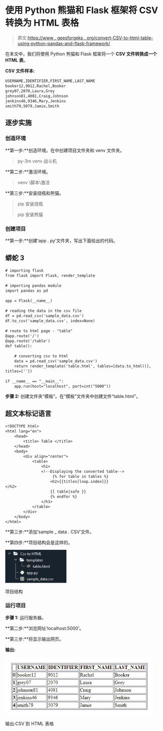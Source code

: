 # 使用 Python 熊猫和 Flask 框架将 CSV 转换为 HTML 表格

> 原文:[https://www . geesforgeks . org/convert-CSV-to-html-table-using-python-pandas-and-flask-framework/](https://www.geeksforgeeks.org/convert-csv-to-html-table-using-python-pandas-and-flask-framework/)

在本文中，我们将使用 Python 熊猫和 Flask 框架将一个 **CSV 文件转换成一个** **HTML 表**。

**CSV 文件样本:**

```
USERNAME,IDENTIFIER,FIRST_NAME,LAST_NAME
booker12,9012,Rachel,Booker
grey07,2070,Laura,Grey
johnson81,4081,Craig,Johnson
jenkins46,9346,Mary,Jenkins
smith79,5079,Jamie,Smith
```

## 逐步实施

### **创造环境**

**第一步:**创造环境。在中创建项目文件夹和 venv 文件夹。

> py-3m venv 战斗机

**第二步:**激活环境。

> venv \脚本\激活

**第三步:**安装烧瓶和熊猫。

> pip 安装烧瓶
> 
> pip 安装熊猫

### **创建项目**

**第一步:**创建‘app . py’文件夹，写出下面给出的代码。

## 蟒蛇 3

```
# importing flask
from flask import Flask, render_template

# importing pandas module
import pandas as pd

app = Flask(__name__)

# reading the data in the csv file
df = pd.read_csv('sample_data.csv')
df.to_csv('sample_data.csv', index=None)

# route to html page - "table"
@app.route('/')
@app.route('/table')
def table():

    # converting csv to html
    data = pd.read_csv('sample_data.csv')
    return render_template('table.html', tables=[data.to_html()], titles=[''])

if __name__ == "__main__":
    app.run(host="localhost", port=int("5000"))
```

**步骤 2:** 创建文件夹“模板”。在“模板”文件夹中创建文件“table.html”。

## 超文本标记语言

```
<!DOCTYPE html>
<html lang="en">
    <head>
        <title> Table </title>              
    </head>
    <body>
        <div align="center">
            <table>
                <h1>
                <!--Displaying the converted table-->
                     {% for table in tables %}
                    <h2>{{titles[loop.index]}}</h2>                            
                    {{ table|safe }}
                    {% endfor %}     
                </h1> 
            </table>
        </div>
    </body>
</html>
```

**第三步:**添加‘sample _ data . CSV’文件。

**第四步:**项目结构会是这样的。

![](img/2a375fd6980738293320a8414ec4fce2.png)

项目结构

### **运行项目**

**步骤 1:** 运行服务器。

**第二步:**浏览网址‘localhost:5000’。

**第三步:**将显示输出网页。

**输出:**

![](img/1df47eaa3d55fe5702811c030f5fec9a.png)

输出:CSV 到 HTML 表格